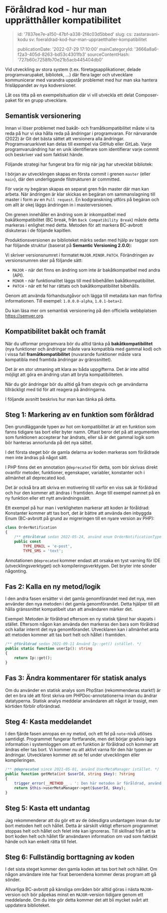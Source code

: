 Föråldrad kod - hur man upprätthåller kompatibilitet
====================================================

> id: '7837ee7e-a150-47bf-a338-2f4c03d5bbed'
> slug:
> 	cs: zastaravani-kodu
> 	sv: foeraldrad-kod-hur-man-uppraetthaller-kompatibilitet
> 
> publicationDate: '2022-07-29 17:10:00'
> mainCategoryId: '3666a8a6-f2a3-405d-8263-bd53c4301fb3'
> sourceContentHash: '727b60c7258fb70e21b5acb445404db0'

Vid utveckling av stora system (t.ex. företagsapplikationer, delade programvarupaket, bibliotek, ...) där flera lager och utvecklare kommunicerar med varandra uppstår problemet med hur man ska hantera frisläppandet av nya kodversioner.

Låt oss titta på en exempelsituation där vi vill utveckla ett delat Composer-paket för en grupp utvecklare.

Semantisk versionering
--------------------

Innan vi löser problemet med bakåt- och framåtkompatibilitet måste vi ta reda på hur vi ska hålla reda på ändringar i programvaran. För närvarande (2022) är Git det bästa sättet att versionera alla ändringar. Programvaruarkivet kan delas till exempel via GitHub eller GitLab. Varje programvaruändring har en unik identifierare som identifierar varje commit och beskriver vad som faktiskt hände.

Följande strategi har fungerat bra för mig när jag har utvecklat bibliotek:

I början av utvecklingen skapas en första commit i grenen `master` (eller `main`), där den underliggande filstrukturen är committed.

För varje ny begäran skapas en separat gren från master där man kan arbeta. När ändringen är klar skickas en begäran om sammanslagning till master i form av en `Pull request`. En kodgranskning utförs på begäran och om allt är okej läggs ändringen in i masterversionen.

Om grenen innehåller en ändring som är inkompatibel med bakåtkompatibilitet (BC break, från `Back Compatibility Break`) måste detta markeras i enlighet med detta. Metoden för att markera BC-avbrott diskuteras i de följande kapitlen.

Produktionsversionen av biblioteket märks sedan med hjälp av taggar som har följande struktur (baserat på **Semantic Versioning 2.0.0**):

Vi skriver versionsnumret i formatet `MAJOR.MINOR.PATCH`. Förändringen av versionsnumren sker på följande sätt:

- `MAJOR` - när det finns en ändring som inte är bakåtkompatibel med andra (API).
- `MINOR` - när funktionalitet läggs till med bibehållen bakåtkompatibilitet.
- `PATCH` - när ett fel har rättats och bakåtkompatibilitet bibehålls.

Genom att använda förhandsutgåvor och lägga till metadata kan man förfina informationen. Till exempel: `1.0.0.0-alpha`, `1.0.1-beta+2`.

Du kan läsa mer om semantisk versionering på den officiella webbplatsen https://semver.org.

Kompatibilitet bakåt och framåt
-------------------------------

När du utformar programvara bör du alltid tänka på **bakåtkompatibilitet** (nya funktioner och ändringar måste vara kompatibla med gammal kod) och i vissa fall **framåtkompatibilitet** (nuvarande funktioner måste vara kompatibla med framtida ändringar av gränssnittet).

Det är en stor utmaning att klara av båda uppgifterna. Det är inte alltid möjligt att göra en ändring utan att bryta kompatibiliteten.

När du gör ändringar bör du alltid gå fram stegvis och ge användarna tillräckligt med tid för att reagera på ändringarna.

I följande avsnitt beskrivs hur man kan tänka på detta.

Steg 1: Markering av en funktion som föråldrad
--------------------------------------

Den grundläggande typen av hot om kompatibilitet är att en funktion som fanns tidigare tas bort eller byter namn. Oftast beror det på att argumenten som funktionen accepterar har ändrats, eller så är det gammal logik som bör hanteras annorlunda på det nya sättet.

I det första steget bör de gamla delarna av koden markeras som föråldrade men inte ändras på något sätt.

I PHP finns det en annotation `@deprecated` för detta, som bör skrivas direkt ovanför metoder, funktioner, egenskaper, variabler, konstanter och i allmänhet all deprecated kod.

Det är också bra att skriva en motivering till varför en viss sak är föråldrad och hur den kommer att ändras i framtiden. Ange till exempel namnet på en ny funktion eller ett nytt användningssätt.

Ett exempel på hur man i verkligheten markerar att koden är föråldrad: Konstanter kommer att tas bort, det är bättre att använda den inbyggda Enum (BC-avbrott på grund av migreringen till en nyare version av PHP):

```php
class OrderNotification
{
	/** @föråldrad sedan 2022-05-24, använd enum OrderNotificationType */
	public const
		TYPE_EMAIL = 'e-post',
		TYPE_SMS = 'text';
```

Annotationen `@deprecated` kommer endast att orsaka en tyst varning för IDE (utvecklingsverktyget) och kompileringsverktygen. Det bryter inte sönder någonting.

Fas 2: Kalla en ny metod/logik
--------------------------------------

I den andra fasen ersätter vi det gamla genomförandet med det nya, men använder den nya metoden i det gamla genomförandet. Detta hjälper till att hålla gränssnittet kompatibelt utan att användaren märker det.

Exempel: Metoden är föråldrad eftersom en ny statisk tjänst har skapats i stället. Eftersom någon kan använda den markeras den bara som föråldrad och kallar internt det nya genomförandet. Utvecklaren kan i allmänhet anta att metoden kommer att tas bort helt och hållet i framtiden.

```php
/** @föråldrad sedan 2021-09-11 Använd Ip::get() istället. */
public static function userIp(): string
{
	return Ip::get();
}
```

Fas 3: Ändra kommentarer för statisk analys
-------------------------------------------

Om du använder en statisk analys som PhpStan (rekommenderas starkt!) är det en bra idé att först skriva om PHPDoc-annotationerna innan du ändrar datatyperna. Statisk analys meddelar användaren att något är trasigt, men körtiden förblir oförändrad.

Steg 4: Kasta meddelandet
-----------------------

I den fjärde fasen anropas en ny metod, och ett fel på `note`-nivå utlöses samtidigt. Programmet fungerar fortfarande, men det börjar gradvis lagra information i systemloggen om att en funktion är föråldrad och kommer att ändras eller tas bort. Vi kommer nu att aktivt varna för den här typen av ändringar. Utvecklaren kommer att se fel under utvecklingen eller kompileringen.

```php
/** @deprecated since 2021-05-01, använd UserMetaManager istället. */
public function getMeta(int $userId, string $key): ?string
{
	trigger_error(__METHOD__ . ': Den här metoden är föråldrad, använd UserMetaManager istället.');
	return $this->userMetaManager->get($userId, $key);
}
```

Steg 5: Kasta ett undantag
------------------------

Jag rekommenderar att du gör ett av de ödesdigra undantagen innan du tar bort metoden helt och hållet. Detta är särskilt viktigt eftersom programmet stoppas helt och hållet och felet inte kan ignoreras. Till skillnad från att ta bort koden helt och hållet får användaren information om vad som faktiskt hände och kan enkelt rätta till felet.

Steg 6: Fullständig borttagning av koden
-----------------------------

I det sista steget kommer den gamla koden att tas bort helt och hållet. Om någon användare inte har fixat beroendena kommer deras program att gå sönder.

Allvarliga BC-avbrott på känsliga områden bör alltid göras i nästa `MAJOR`-version och bör påpekas minst en `MAJOR`-version tidigare genom ett meddelande. Om du inte gör detta kommer det att bli mycket svårt att uppdatera biblioteket.
